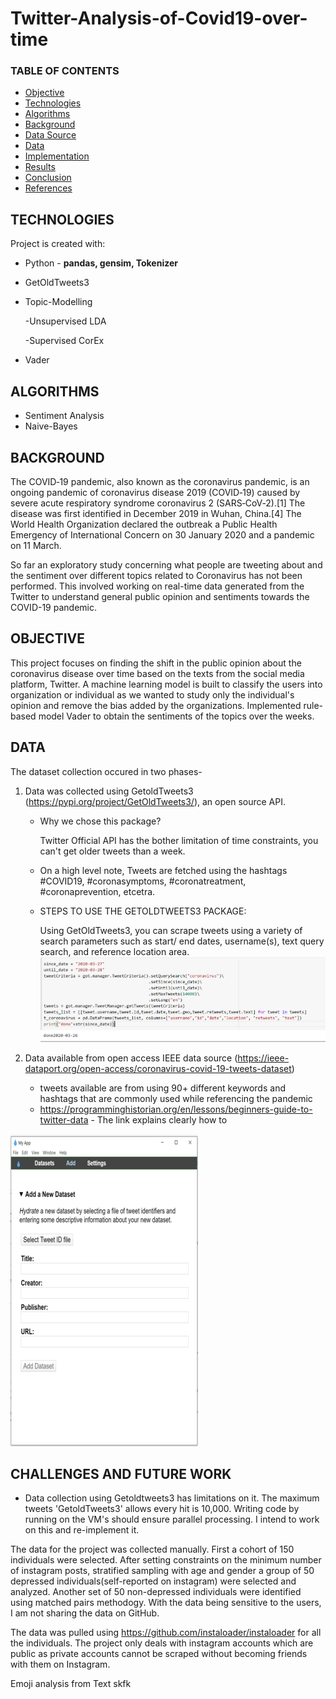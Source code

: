 # Twitter-Analysis-of-Covid19-over-time

### TABLE OF CONTENTS
* [Objective](#objective)
* [Technologies](#technologies)
* [Algorithms](#algorithms)
* [Background](#background)
* [Data Source](#Data-source)
* [Data](#data)
* [Implementation](#implementation)
* [Results](#results)
* [Conclusion](#conclusion)
* [References](#references)

## TECHNOLOGIES
Project is created with:

* Python - **pandas, gensim, Tokenizer**
* GetOldTweets3
* Topic-Modelling

  -Unsupervised LDA
  
  -Supervised   CorEx
* Vader


## ALGORITHMS
* Sentiment Analysis
* Naive-Bayes


## BACKGROUND
The COVID‑19 pandemic, also known as the coronavirus pandemic, is an ongoing pandemic of coronavirus disease 2019 (COVID‑19) caused by severe acute respiratory syndrome coronavirus 2 (SARS‑CoV‑2).[1] The disease was first identified in December 2019 in Wuhan, China.[4] The World Health Organization declared the outbreak a Public Health Emergency of International Concern on 30 January 2020 and a pandemic on 11 March.

So far an exploratory study concerning what people are tweeting about and the sentiment over different topics related to Coronavirus has not been performed. This involved working on real-time data generated from the Twitter to understand general public opinion and sentiments towards the COVID-19 pandemic. 


## OBJECTIVE
This project focuses on finding the shift in the public opinion about the coronavirus disease over time based on the texts from the social media platform, Twitter. 
A machine learning model is built to classify the users into organization or individual as we wanted to study only the individual's opinion and remove the bias added by the organizations. Implemented rule-based model Vader to obtain the sentiments of the topics over the weeks. 


## DATA
The dataset collection occured in two phases-
1. Data was collected using GetoldTweets3 (https://pypi.org/project/GetOldTweets3/), an open source API.
   * Why we chose this package? 
   
     Twitter Official API has the bother limitation of time constraints, you can't get older tweets than a week. 
   * On a high level note, Tweets are fetched using the hashtags #COVID19, #coronasymptoms, #coronatreatment, #coronaprevention, etcetra. 
   * STEPS TO USE THE GETOLDTWEETS3 PACKAGE:
   
     Using GetOldTweets3, you can scrape tweets using a variety of search parameters such as start/ end dates, username(s), text query search, and reference location area. 
![alt text](GOTcriteria.PNG) 
     
2. Data available from open access IEEE data source (https://ieee-dataport.org/open-access/coronavirus-covid-19-tweets-dataset)
   * tweets available are from using 90+ different keywords and hashtags that are commonly used while referencing the pandemic
   * https://programminghistorian.org/en/lessons/beginners-guide-to-twitter-data - The link explains clearly how to
   
![alt text](Hydratornew.png) 





## CHALLENGES AND FUTURE WORK 

* Data collection using Getoldtweets3 has limitations on it. The maximum tweets 'GetoldTweets3' allows every hit is 10,000. Writing code by running on the VM's should 
  ensure parallel processing. I intend to work on this and re-implement it. 
  

The data for the project was collected manually. First a cohort of 150 individuals were selected. After setting constraints on the minimum number of instagram posts, stratified sampling with age and gender a group of 50 depressed individuals(self-reported on instagram) were selected and analyzed. Another set of 50 non-depressed individuals were identified using matched pairs methodogy. With the data being sensitive to the users, I am not sharing the data on GitHub.

The data was pulled using https://github.com/instaloader/instaloader for all the individuals. The project only deals with instagram accounts which are public as private accounts cannot be scraped without becoming friends with them on Instagram.

Emoji analysis from Text
skfk
